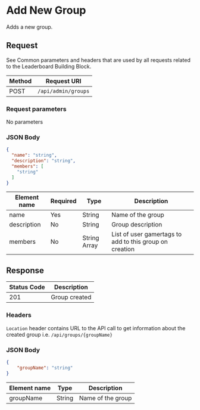 # Add New Group

Adds a new group.

## Request

See Common parameters and headers that are used by all requests related to the Leaderboard Building Block.

Method  | Request URI
------- | -----------
POST    | `/api/admin/groups`

### Request parameters

No parameters

### JSON Body

```json
{
  "name": "string",
  "description": "string",
  "members": [
    "string"
  ]
}
```

Element name        | Required  | Type       | Description
--------------------|-----------|------------|------------
name|Yes|String|Name of the group
description|No|String|Group description
members|No|String Array|List of user gamertags to add to this group on creation

## Response

| Status Code | Description |
|-------------|-------------|
|201|Group created|

### Headers

`Location` header contains URL to the API call to get information about the created group i.e. `/api/groups/{groupName}`

### JSON Body

```json
{
	"groupName": "string"
}
```

Element name        | Type       | Description
--------------------|------------|-------------
groupName|String|Name of the group
